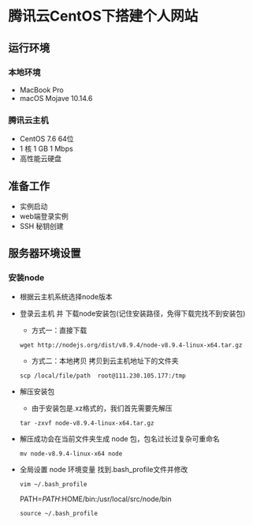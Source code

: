 # 腾讯云CentOS下搭建个人网站
## 运行环境
### 本地环境
* MacBook Pro
* macOS Mojave 10.14.6

### 腾讯云主机
* CentOS 7.6 64位
* 1 核 1 GB 1 Mbps
* 高性能云硬盘

## 准备工作
* 实例启动
* web端登录实例
* SSH 秘钥创建

## 服务器环境设置
### 安装node
* 根据云主机系统选择node版本
* 登录云主机 并 下载node安装包(记住安装路径，免得下载完找不到安装包)
	* 方式一：直接下载

	```
	wget http://nodejs.org/dist/v8.9.4/node-v8.9.4-linux-x64.tar.gz
	```
	* 方式二：本地拷贝 拷贝到云主机地址下的文件夹

	```
	scp /local/file/path  root@111.230.105.177:/tmp
	```
* 解压安装包
	* 由于安装包是.xz格式的，我们首先需要先解压

	```
	tar -zxvf node-v8.9.4-linux-x64.tar.gz
	```	
* 解压成功会在当前文件夹生成 node 包，包名过长过复杂可重命名

	```
	mv node-v8.9.4-linux-x64 node
	```	
* 全局设置 node 环境变量 找到.bash_profile文件并修改
	```
	vim ~/.bash_profile
	```
	PATH=$PATH:$HOME/bin:/usr/local/src/node/bin
	```
	source ~/.bash_profile
	```
